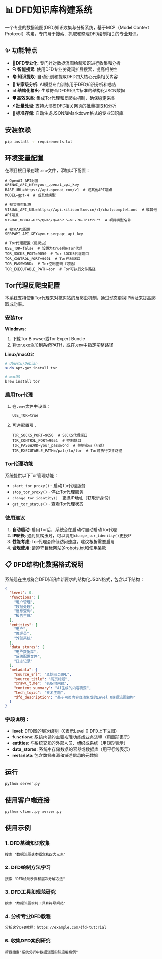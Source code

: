 # 📊 DFD知识库构建系统

一个专业的数据流图(DFD)知识收集与分析系统，基于MCP（Model Context Protocol）构建，专门用于搜索、抓取和整理DFD绘制相关的专业知识。

## ✨ 功能特点

- **🎯 DFD专业化**: 专门针对数据流图绘制知识进行收集和分析
- **🔍 智能搜索**: 使用DFD专业关键词扩展搜索，提高相关性
- **📚 知识提取**: 自动识别和提取DFD四大核心元素相关内容
- **🤖 专家级分析**: AI模型专门训练用于DFD知识分析和总结
- **📊 结构化输出**: 生成符合DFD知识库标准的结构化JSON数据
- **🛡️ 高效采集**: 集成Tor代理和反爬虫机制，确保稳定采集
- **⚡ 批量处理**: 支持大规模DFD相关网页的批量抓取和分析
- **💾 标准存储**: 自动生成JSON和Markdown格式的专业知识库

## 安装依赖

```bash
pip install -r requirements.txt
```

## 环境变量配置

在项目根目录创建`.env`文件，添加以下配置：

```
# OpenAI API配置
OPENAI_API_KEY=your_openai_api_key
BASE_URL=https://api.openai.com/v1  # 或其他API端点
MODEL=gpt-4  # 或其他模型

# 视觉模型配置
VISUAL_API_URL=https://api.siliconflow.cn/v1/chat/completions  # 或其他API端点
VISUAL_MODEL=Pro/Qwen/Qwen2.5-VL-7B-Instruct  # 视觉模型名称

# 搜索API配置
SERPAPI_API_KEY=your_serpapi_api_key

# Tor代理配置（反爬虫）
USE_TOR=false  # 设置为true启用Tor代理
TOR_SOCKS_PORT=9050  # Tor SOCKS代理端口
TOR_CONTROL_PORT=9051  # Tor控制端口
TOR_PASSWORD=  # Tor控制密码（可选）
TOR_EXECUTABLE_PATH=tor  # Tor可执行文件路径
```

## Tor代理反爬虫配置

本系统支持使用Tor代理来对抗网站的反爬虫机制，通过动态更换IP地址来提高爬取成功率。

### 安装Tor

**Windows:**
1. 下载Tor Browser或Tor Expert Bundle
2. 将tor.exe添加到系统PATH，或在.env中指定完整路径

**Linux/macOS:**
```bash
# Ubuntu/Debian
sudo apt-get install tor

# macOS
brew install tor
```

### 启用Tor代理

1. 在`.env`文件中设置：
   ```
   USE_TOR=true
   ```

2. 可选配置项：
   ```
   TOR_SOCKS_PORT=9050  # SOCKS代理端口
   TOR_CONTROL_PORT=9051  # 控制端口
   TOR_PASSWORD=your_password  # 控制密码（可选）
   TOR_EXECUTABLE_PATH=/path/to/tor  # Tor可执行文件路径
   ```

### Tor代理功能

系统提供以下Tor管理功能：

- `start_tor_proxy()` - 启动Tor代理服务
- `stop_tor_proxy()` - 停止Tor代理服务
- `change_tor_identity()` - 更换IP地址（获取新身份）
- `get_tor_status()` - 查看Tor代理状态

### 使用建议

1. **自动启动**: 启用Tor后，系统会在启动时自动启动Tor代理
2. **IP轮换**: 遇到反爬虫时，可以调用`change_tor_identity()`更换IP
3. **性能考虑**: Tor代理会降低访问速度，建议根据需要启用
4. **合规使用**: 请遵守目标网站的robots.txt和使用条款

## 📋 DFD结构化数据格式说明

系统现在生成符合DFD知识库新要求的结构化JSON格式，包含以下结构：

```json
{
  "level": 0,
  "functions": [
    "用户管理",
    "数据处理", 
    "信息查询",
    "报告生成"
  ],
  "entities": [
    "用户",
    "管理员",
    "外部系统"
  ],
  "data_stores": [
    "用户数据库",
    "系统配置文件",
    "日志记录"
  ],
  "metadata": {
    "source_url": "原始网页URL",
    "source_title": "网页标题",
    "crawl_time": "抓取时间戳",
    "content_summary": "AI生成的内容摘要",
    "tech_topic": "技术主题",
    "dfd_description": "基于网页内容自动生成的Level 0数据流图结构"
  }
}
```

### 字段说明：

- **level**: DFD图的层次级别（0表示Level 0 DFD上下文图）
- **functions**: 系统内部的主要处理功能或业务流程（用圆形表示）
- **entities**: 与系统交互的外部人员、组织或系统（用矩形表示）
- **data_stores**: 系统中存储数据的容器或数据库（用平行线表示）
- **metadata**: 包含数据来源和描述信息的元数据

## 运行

```bash
python server.py
```

## 使用客户端连接

```bash
python client.py server.py
```

## 使用示例

### 1. DFD基础知识收集
```
搜索 "数据流图基本概念和四大元素"
```

### 2. DFD绘制方法学习
```
搜索 "DFD绘制步骤和层次分解方法"
```

### 3. DFD工具和规范研究
```
搜索 "数据流图绘制工具和符号规范"
```

### 4. 分析专业DFD教程
```
分析这个DFD教程：https://example.com/dfd-tutorial
```

### 5. 收集DFD案例研究
```
帮我搜索"系统分析中数据流图实际应用案例"
```
